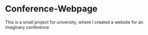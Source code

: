 # Conference-Webpage
This is a small project for university, where I created a website for an imaginary conference 
